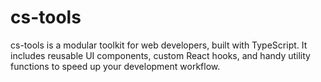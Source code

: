 # cs-tools
cs-tools is a modular toolkit for web developers, built with TypeScript. It includes reusable UI components, custom React hooks, and handy utility functions to speed up your development workflow.

